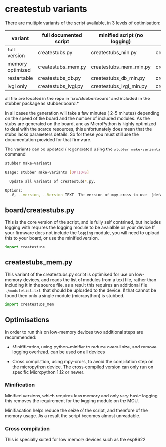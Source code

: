# createstub variants

There are multiple variants of the script available, in 3 levels of optimisation:

| variant           | full documented script | minified script (no logging)  | cross-compiled script 
|-------------------|------------------------|-------------------------------|----------------------
| full version      | createstubs.py         | createstubs_min.py            | createstubs_mpy.mpy
| memory optimized  | createstubs_mem.py     | createstubs_mem_min.py        | createstubs_mem_mpy.mpy
| restartable       | createstubs_db.py      | createstubs_db_min.py         | createstubs_db_mpy.mpy
| lvgl only         | createstubs_lvgl.py    | createstubs_lvgl_min.py       | createstubs_lvgl_mpy.mpy

all file are located in the repo in 'src/stubber/board' and included in the stubber package as stubber.board.*

In all cases the generation will take a few minutes ( 2-5 minutes) depending on the speed of the board and the number of included modules.
As the stubs are generated on the board, and as MicroPython is highly optimized to deal with the scarce resources, this unfortunately does mean that the stubs lacks parameters details. So for these you must still use the documentation provided for that firmware.

The variants can be updated / regenerated using the `stubber make-variants` command

``` bash
stubber make-variants

Usage: stubber make-variants [OPTIONS]

  Update all variants of createstubs*.py.

Options:
  -V, --version, --Version TEXT  The version of mpy-cross to use  [default: v1.19.1]
```


## board/createstubs.py

This is the core version of the script, and is fully self contained, but includes logging with requires the logging module to be avaialble on your device 
If your firmware does not include the `logging` module, you will need to upload this to your board, or use the minified version.

``` python
import createstubs
```

## createstubs_mem.py
This variant of the createstubs.py script is optimised for use on low-memory devices, and reads the list of modules from a text file, rather than including it in the source file.
as a result this requires an additional file `./modulelist.txt`,  that should be uploaded to the device.
If that cannot be found then only a single module (micropython) is stubbed.

``` python
import createstubs_mem
```

## Optimisations 
In order to run  this on low-memory devices two additional steps are recommended: 
- Minifification, using python-minifier
  to reduce overall size, and remove logging overhead.
  can be used on all devices

- Cross compilation, using mpy-cross, 
  to avoid the compilation step on the micropython device.
  The cross-compiled version can only run on specific Micropython 1.12 or newer.

### Minification

Minified versions, which requires less memory and only very basic logging. 
this removes the requirement for the logging module on the MCU.

Minifiacation helps reduce the seize of the script, and therefore of the memory usage. As a result the script becomes almost unreadable.

### Cross compilation 
This is specially suited for low memory devices such as the esp8622 

